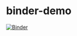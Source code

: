 # binder-demo
[![Binder](https://mybinder.org/badge_logo.svg)](https://mybinder.org/v2/gh/garciahahn/binder-demo/HEAD)
